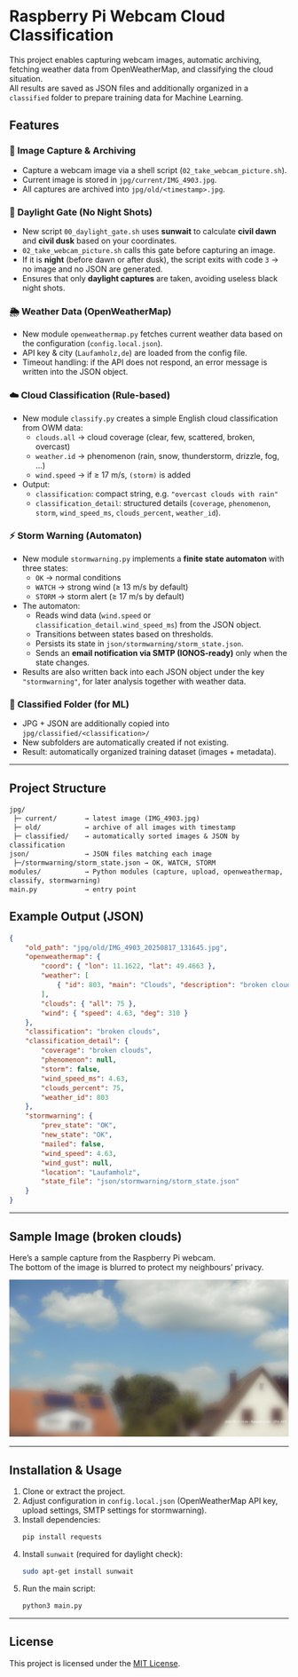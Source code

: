# Raspberry Pi Webcam Cloud Classification

This project enables capturing webcam images, automatic archiving, fetching weather data from OpenWeatherMap, and classifying the cloud situation.  
All results are saved as JSON files and additionally organized in a `classified` folder to prepare training data for Machine Learning.

## Features

### 📸 Image Capture & Archiving
- Capture a webcam image via a shell script (`02_take_webcam_picture.sh`).
- Current image is stored in `jpg/current/IMG_4903.jpg`.
- All captures are archived into `jpg/old/<timestamp>.jpg`.

### 🌅 Daylight Gate (No Night Shots)
- New script `00_daylight_gate.sh` uses **sunwait** to calculate **civil dawn** and **civil dusk** based on your coordinates.
- `02_take_webcam_picture.sh` calls this gate before capturing an image.
- If it is **night** (before dawn or after dusk), the script exits with code `3` → no image and no JSON are generated.
- Ensures that only **daylight captures** are taken, avoiding useless black night shots.

### 🌦️ Weather Data (OpenWeatherMap)
- New module `openweathermap.py` fetches current weather data based on the configuration (`config.local.json`).
- API key & city (`Laufamholz,de`) are loaded from the config file.
- Timeout handling: if the API does not respond, an error message is written into the JSON object.

### ☁️ Cloud Classification (Rule-based)
- New module `classify.py` creates a simple English cloud classification from OWM data:
  - `clouds.all` → cloud coverage (clear, few, scattered, broken, overcast)
  - `weather.id` → phenomenon (rain, snow, thunderstorm, drizzle, fog, …)
  - `wind.speed` → if ≥ 17 m/s, `(storm)` is added
- Output:
  - `classification`: compact string, e.g. `"overcast clouds with rain"`
  - `classification_detail`: structured details (`coverage`, `phenomenon`, `storm`, `wind_speed_ms`, `clouds_percent`, `weather_id`).

### ⚡ Storm Warning (Automaton)
- New module `stormwarning.py` implements a **finite state automaton** with three states:
  - `OK` → normal conditions
  - `WATCH` → strong wind (≥ 13 m/s by default)
  - `STORM` → storm alert (≥ 17 m/s by default)
- The automaton:
  - Reads wind data (`wind.speed` or `classification_detail.wind_speed_ms`) from the JSON object.
  - Transitions between states based on thresholds.
  - Persists its state in `json/stormwarning/storm_state.json`.
  - Sends an **email notification via SMTP (IONOS-ready)** only when the state changes.
- Results are also written back into each JSON object under the key `"stormwarning"`, for later analysis together with weather data.

### 🤖 Classified Folder (for ML)
- JPG + JSON are additionally copied into  
  `jpg/classified/<classification>/`
- New subfolders are automatically created if not existing.
- Result: automatically organized training dataset (images + metadata).

---

## Project Structure

```
jpg/
 ├─ current/       → latest image (IMG_4903.jpg)
 ├─ old/           → archive of all images with timestamp
 ├─ classified/    → automatically sorted images & JSON by classification
json/              → JSON files matching each image
 ├─/stormwarning/storm_state.json → OK, WATCH, STORM 
modules/           → Python modules (capture, upload, openweathermap, classify, stormwarning)
main.py            → entry point
```

## Example Output (JSON)

```json
{
    "old_path": "jpg/old/IMG_4903_20250817_131645.jpg",
    "openweathermap": {
        "coord": { "lon": 11.1622, "lat": 49.4663 },
        "weather": [
            { "id": 803, "main": "Clouds", "description": "broken clouds", "icon": "04d" }
        ],
        "clouds": { "all": 75 },
        "wind": { "speed": 4.63, "deg": 310 }
    },
    "classification": "broken clouds",
    "classification_detail": {
        "coverage": "broken clouds",
        "phenomenon": null,
        "storm": false,
        "wind_speed_ms": 4.63,
        "clouds_percent": 75,
        "weather_id": 803
    },
    "stormwarning": {
        "prev_state": "OK",
        "new_state": "OK",
        "mailed": false,
        "wind_speed": 4.63,
        "wind_gust": null,
        "location": "Laufamholz",
        "state_file": "json/stormwarning/storm_state.json"
    }
}
```

---

## Sample Image (broken clouds)

Here’s a sample capture from the Raspberry Pi webcam.  
The bottom of the image is blurred to protect my neighbours’ privacy.

![Webcam Sample](docs/webcam-sample.jpg)

---

## Installation & Usage

1. Clone or extract the project.  
2. Adjust configuration in `config.local.json` (OpenWeatherMap API key, upload settings, SMTP settings for stormwarning).  
3. Install dependencies:
   ```bash
   pip install requests
   ```
4. Install `sunwait` (required for daylight check):
   ```bash
   sudo apt-get install sunwait
   ```
5. Run the main script:
   ```bash
   python3 main.py
   ```

---

## License
This project is licensed under the [MIT License](LICENSE).

